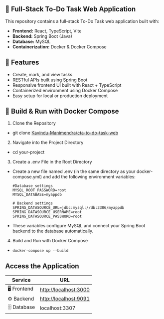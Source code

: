 ## 🧩 Full-Stack To-Do Task Web Application

This repository contains a full-stack To-Do Task web application built with:
- **Frontend:** React, TypeScript, Vite
- **Backend:** Spring Boot (Java)
- **Database:** MySQL
- **Containerization:** Docker & Docker Compose

## 🚀 Features
- Create, mark, and view tasks
- RESTful APIs built using Spring Boot
- Responsive frontend UI built with React + TypeScript
- Containerized environment using Docker Compose
- Easy setup for local or production deployment

## 🧱 Build & Run with Docker Compose
1. Clone the Repository
- git clone [Kavindu-Manimendra/cta-to-do-task-web](https://github.com/Kavindu-Manimendra/cta-to-do-task-web)
2. Navigate into the Project Directory
- cd your-project
3. Create a .env File in the Root Directory
- Create a new file named .env (in the same directory as your docker-compose.yml) and add the following environment variables:
  ```
  #Database settings
  MYSQL_ROOT_PASSWORD=root
  MYSQL_DATABASE=myappdb

  # Backend settings
  SPRING_DATASOURCE_URL=jdbc:mysql://db:3306/myappdb
  SPRING_DATASOURCE_USERNAME=root
  SPRING_DATASOURCE_PASSWORD=root
  ```
- These variables configure MySQL and connect your Spring Boot backend to the database automatically.
4. Build and Run with Docker Compose
- `docker-compose up --build`

## Access the Application
| Service      | URL                                            |
| ------------ | ---------------------------------------------- |
| 🖥️ Frontend | [http://localhost:3000](http://localhost:3000) |
| ⚙️ Backend   | [http://localhost:9091](http://localhost:9091) |
| 🗄️ Database | localhost:3307     |











